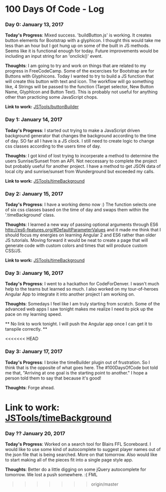 # 100 Days Of Code - Log

### Day 0: January 13, 2017

**Today's Progress**:  Mixed success.  'buildButton.js' is working.  It creates button elements for Bootstrap with a glyphicon. I thought this would take me less than an hour but I got hung up on some of the built in JS methods.  Seems like it is functional enough for today.  Future improvements would be including an input string for an 'onclick()' event.

**Thoughts**:  I am going to try and work on things that are related to my progress in FreeCodeCamp. Some of the excercises for Bootstrap are for Buttons with Glyphicons.  Today I wanted to try to build a JS function that will create this button with text and icon.  The workflow will go something like, 4 Strings will be passed to the function (Target selector, New Button Name, GlyphIcon and Button Text).  This is probably not useful for anything other than practicing some JavaScript chops.    

**Link to work:** <a href="https://github.com/shoesCodeFor/jsTools/tree/master/buttonBuilder">JSTools/buttonBuilder</a>

### Day 1: January 14, 2017

**Today's Progress**: I started out trying to make a JavaScript driven background generator that changes the background according to the time of day.  SO far all I have is a JS clock.  I still need to create logic to change css classes according to the users time of day.

**Thoughts**:  I got kind of lost trying to incorperate a method to determine the users Sunrise/Sunset from an API.  Not neccessary to complete the project but probably useful for another project.  I have a method to get JSON data of local city and sunrise/sunset from Wunderground but exceeded my calls.  


**Link to work:** <a href="https://github.com/shoesCodeFor/jsTools/tree/master/timeBackground">JSTools/timeBackground</a>

### Day 2: January 15, 2017

**Today's Progress**: I have a working demo now :)  The function selects one of six css classes based on the time of day and swaps them within the '.timeBackground' class.  

**Thoughts**:  I learned a new way of passing optional arguments through ES6 <a href="http://es6-features.org/#DefaultParameterValues">http://es6-features.org/#DefaultParameterValues</a> and it made me think that I should focus my energies on learning Angular 2 and ES6 rather than older JS tutorials.  Moving forward it would be neat to create a page that will generate code with custom colors and times that will produce custom CSS/JS. 

**Link to work:** <a href="https://github.com/shoesCodeFor/jsTools/tree/master/timeBackground">JSTools/timeBackground</a>

### Day 3: January 16, 2017

**Today's Progress**: I went to a hackathon for CodeForDenver.  I wasn't much help to the teams but learned so much.  I also worked on my tour-of-heroes Angular App to integrate it into another project I am working on.

**Thoughts**:  Somedays I feel like I am truly starting from scratch.  Some of the advanced web apps I saw tonight makes me realize I need to pick up the pace on my learning speed.

** No link to work tonight.  I will push the Angular app once I can get it to tanspile correctly. **

<<<<<<< HEAD
### Day 3: January 17, 2017

**Today's Progress**: I broke the timeBuilder plugin out of frustration.  So I think that is the opposite of what goes here.  The #100DaysOfCode bot told me that, "Arriving at one goal is the starting point to another."  I hope a person told them to say that because it's good!

**Thoughts**:  Forge ahead.

**Link to work:** <a href="https://github.com/shoesCodeFor/jsTools/tree/master/timeBackground">JSTools/timeBackground</a>
=======
### Day ?? January 20, 2017

**Today's Progress**: Worked on a search tool for Blairs FFL Scoreboard.  I would like to use some kind of autocomplete to suggest player names out of the json file that is being searched.  More on that tomorrow.  Also would like to start making all of the pieces fit into a single page style app.

**Thoughts**:  Better do a little digging on some jQuery autocomplete for tomorrow.
We lost a push somewhere.  :( FML
>>>>>>> origin/master
